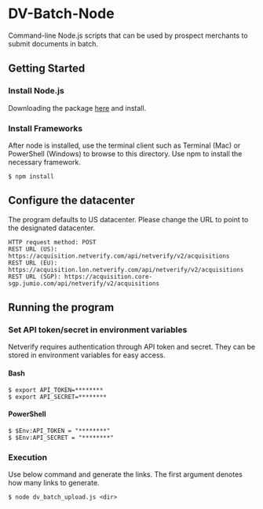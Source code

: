 # DV-Batch-Node

Command-line Node.js scripts that can be used by prospect merchants to submit documents in batch.

## Getting Started

### Install Node.js

Downloading the package [here](https://nodejs.org) and install.

### Install Frameworks

After node is installed, use the terminal client such as Terminal (Mac) or PowerShell (Windows) to browse to this directory. Use npm to install the necessary framework.

```
$ npm install
```

## Configure the datacenter

The program defaults to US datacenter. Please change the URL to point to the designated datacenter.

```
HTTP request method: POST
REST URL (US): https://acquisition.netverify.com/api/netverify/v2/acquisitions
REST URL (EU): https://acquisition.lon.netverify.com/api/netverify/v2/acquisitions
REST URL (SGP): https://acquisition.core-sgp.jumio.com/api/netverify/v2/acquisitions
```

## Running the program

### Set API token/secret in environment variables

Netverify requires authentication through API token and secret. They can be stored in environment variables for easy access.

#### Bash
```
$ export API_TOKEN=********
$ export API_SECRET=********
```

#### PowerShell
```
$ $Env:API_TOKEN = "********"
$ $Env:API_SECRET = "********"
```

### Execution

Use below command and generate the links. The first argument denotes how many links to generate.

```
$ node dv_batch_upload.js <dir>
```
